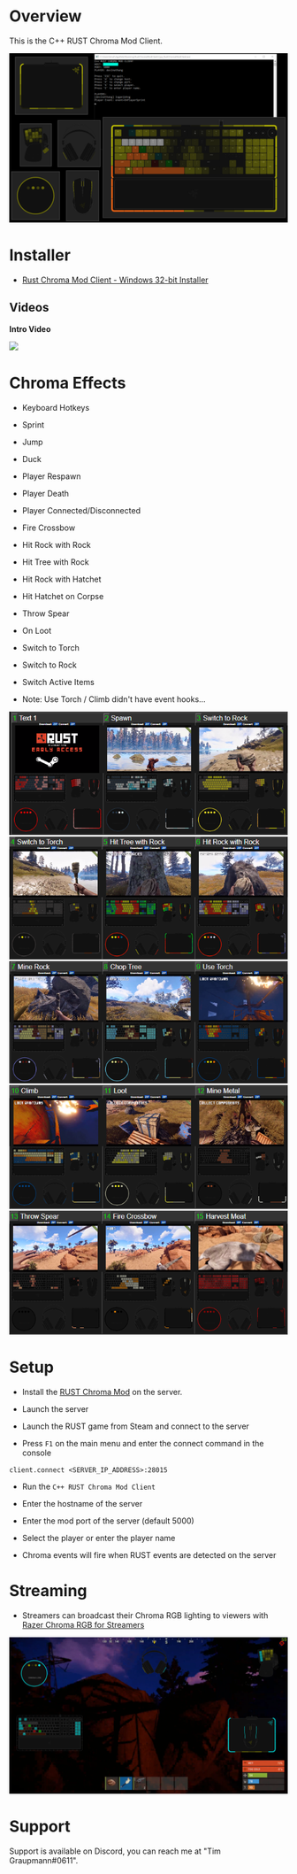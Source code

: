 # Overview

This is the C++ RUST Chroma Mod Client.

![image_1](images/image_1.png)

# Installer

* [Rust Chroma Mod Client - Windows 32-bit Installer](https://github.com/tgraupmann/Cpp_RustChromaModClient/releases/tag/1.0)

## Videos ##

**Intro Video**

<a target="_blank" href="https://youtu.be/vClYZPl0dhY"><img src="https://img.youtube.com/vi/vClYZPl0dhY/0.jpg"></a>

# Chroma Effects

* Keyboard Hotkeys

* Sprint

* Jump

* Duck

* Player Respawn

* Player Death

* Player Connected/Disconnected

* Fire Crossbow

* Hit Rock with Rock

* Hit Tree with Rock

* Hit Rock with Hatchet

* Hit Hatchet on Corpse

* Throw Spear

* On Loot

* Switch to Torch

* Switch to Rock

* Switch Active Items

* Note: Use Torch / Climb didn't have event hooks...

![image_3](images/image_3.png)
![image_4](images/image_4.png)
![image_5](images/image_5.png)
![image_6](images/image_6.png)
![image_7](images/image_7.png)


# Setup

* Install the [RUST Chroma Mod](https://github.com/tgraupmann/RustChromaMod) on the server.

* Launch the server

* Launch the RUST game from Steam and connect to the server

* Press `F1` on the main menu and enter the connect command in the console

```
client.connect <SERVER_IP_ADDRESS>:28015
```

* Run the `C++ RUST Chroma Mod Client`

* Enter the hostname of the server

* Enter the mod port of the server (default 5000)

* Select the player or enter the player name

* Chroma events will fire when RUST events are detected on the server

# Streaming

* Streamers can broadcast their Chroma RGB lighting to viewers with [Razer Chroma RGB for Streamers](https://www.microsoft.com/store/apps/9PG8DNKL06M6)

![image_2](images/image_2.png)

# Support

Support is available on Discord, you can reach me at "Tim Graupmann#0611".
